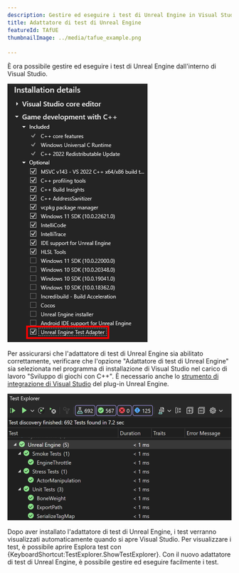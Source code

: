 ```yaml
---
description: Gestire ed eseguire i test di Unreal Engine in Visual Studio
title: Adattatore di test di Unreal Engine
featureId: TAfUE
thumbnailImage: ../media/tafue_example.png

---
```


È ora possibile gestire ed eseguire i test di Unreal Engine dall'interno di Visual Studio. 

![Componente dell'adattatore di test Unreal Engine](../media/tafue_component.png "Componente dell'adattatore di test di Unreal Engine")

Per assicurarsi che l'adattatore di test di Unreal Engine sia abilitato correttamente, verificare che l'opzione "Adattatore di test di Unreal Engine" sia selezionata nel programma di installazione di Visual Studio nel carico di lavoro "Sviluppo di giochi con C++". È necessario anche lo [strumento di integrazione di Visual Studio](https://learn.microsoft.com/visualstudio/gamedev/unreal/get-started/vs-tools-unreal-install) del plug-in Unreal Engine.

![Esempio di adattatore di test di Unreal Engine](../media/tafue_example.png "Esempio Build Insights")

Dopo aver installato l'adattatore di test di Unreal Engine, i test verranno visualizzati automaticamente quando si apre Visual Studio. Per visualizzare i test, è possibile aprire Esplora test con {KeyboardShortcut:TestExplorer.ShowTestExplorer}. Con il nuovo adattatore di test di Unreal Engine, è possibile gestire ed eseguire facilmente i test.
